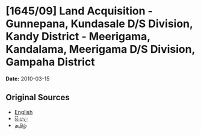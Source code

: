 # [1645/09] Land Acquisition - Gunnepana, Kundasale D/S Division, Kandy District - Meerigama, Kandalama, Meerigama D/S Division, Gampaha District

**Date:** 2010-03-15

## Original Sources

- [English](https://documents.gov.lk/view/extra-gazettes/2010/3/1645-09_E.pdf)
- [සිංහල](https://documents.gov.lk/view/extra-gazettes/2010/3/1645-09_S.pdf)
- [தமிழ்](https://documents.gov.lk/view/extra-gazettes/2010/3/1645-09_T.pdf)
